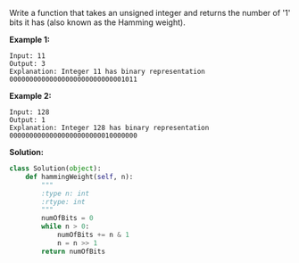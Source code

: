 Write a function that takes an unsigned integer and returns the number of '1' bits it has (also known as the Hamming weight).

**Example 1:**
```
Input: 11
Output: 3
Explanation: Integer 11 has binary representation 00000000000000000000000000001011 
```
**Example 2:**
```
Input: 128
Output: 1
Explanation: Integer 128 has binary representation 00000000000000000000000010000000
```
**Solution:**
```python
class Solution(object):
    def hammingWeight(self, n):
        """
        :type n: int
        :rtype: int
        """
        numOfBits = 0
        while n > 0:
            numOfBits += n & 1
            n = n >> 1
        return numOfBits
```
